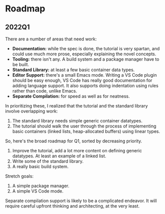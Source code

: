# Roadmap

## 2022Q1

There are a number of areas that need work:

- **Documentation:** while the spec is done, the tutorial is very spartan, and could use much more prose, especially explaining the novel concepts.
- **Tooling:** there isn't any. A build system and a package manager have to be built.
- **Standard Library:** at least a few basic container data types.
- **Editor Support:** there's a small Emacs mode. Writing a VS Code plugin should be easy enough, VS Code has really good documentation for adding
  language support. It also supports doing indentation using rules rather than code, unlike Emacs.
- **Separate Compilation:** for speed as well as for neatness.

In prioritizing these, I realized that the tutorial and the standard library involve overlapping work:

1. The standard library needs simple generic container datatypes.
2. The tutorial should walk the user through the process of implementing basic containers (linked lists, heap-allocated buffers) using linear types.

So, here's the broad roadmap for Q1, sorted by decreasing priority.

1. Improve the tutorial, add a lot more content on defining generic datatypes. At least an example of a linked list.
2. Write some of the standard library.
3. A really basic build system.

Stretch goals:

1. A simple package manager.
2. A simple VS Code mode.

Separate compilation support is likely to be a complicated endeavor. It will require careful upfront thinking and architecting, at the very least.    
